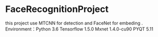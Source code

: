 # FaceRecognitionProject
this project use MTCNN for detection and FaceNet for embeding .
Environment：Python 3.6 Tensorflow 1.5.0 Mxnet 1.4.0-cu90 PYQT 5.11
